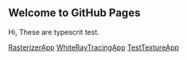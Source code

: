 ## Welcome to GitHub Pages

Hi, These are typescrit test.

[RasterizerApp](https://xwc2021.github.io/mypage/RasterizerApp.html)
[WhiteRayTracingApp](https://xwc2021.github.io/mypage/WhiteRayTracingApp.html)
[TestTextureApp](https://xwc2021.github.io/mypage/TestTextureApp.html)
